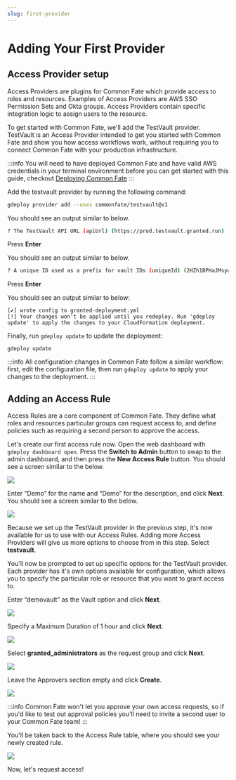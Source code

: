 ```yaml
---
slug: first-provider
---
```


# Adding Your First Provider

## Access Provider setup

Access Providers are plugins for Common Fate which provide access to roles and resources. Examples of Access Providers are AWS SSO Permission Sets and Okta groups. Access Providers contain specific integration logic to assign users to the resource.

To get started with Common Fate, we'll add the TestVault provider. TestVault is an Access Provider intended to get you started with Common Fate and show you how access workflows work, without requiring you to connect Common Fate with your production infrastructure.

:::info
You will need to have deployed Common Fate and have valid AWS credentials in your terminal environment before you can get started with this guide, checkout [Deploying Common Fate](../../deploying-granted/00-deploying-granted.md)
:::

Add the testvault provider by running the following command:

```bash
gdeploy provider add --uses commonfate/testvault@v1
```

You should see an output similar to below.

```bash
? The TestVault API URL (apiUrl) (https://prod.testvault.granted.run)
```

Press **Enter**

You should see an output similar to below.

```bash
? A unique ID used as a prefix for vault IDs (uniqueId) (2HZh1BPHaJMsywtNunV9o7Y9c8f)
```

Press **Enter**

You should see an output similar to below:

```
[✔] wrote config to granted-deployment.yml
[!] Your changes won't be applied until you redeploy. Run 'gdeploy update' to apply the changes to your CloudFormation deployment.
```

Finally, run `gdeploy update` to update the deployment:

```
gdeploy update
```

:::info
All configuration changes in Common Fate follow a similar workflow: first, edit the configuration file, then run `gdeploy update` to apply your changes to the deployment.
:::

## Adding an Access Rule

Access Rules are a core component of Common Fate. They define what roles and resources particular groups can request access to, and define policies such as requiring a second person to approve the access.

Let's create our first access rule now. Open the web dashboard with `gdeploy dashboard open`. Press the **Switch to Admin** button to swap to the admin dashboard, and then press the **New Access Rule** button. You should see a screen similar to the below.

![](/img/approvals-getting-started/04-newrule.png)

Enter “Demo” for the name and “Demo” for the description, and click **Next**. You should see a screen similar to the below.

![](/img/approvals-getting-started/05-provider.png)

Because we set up the TestVault provider in the previous step, it's now available for us to use with our Access Rules. Adding more Access Providers will give us more options to choose from in this step. Select **testvault**.

You'll now be prompted to set up specific options for the TestVault provider. Each provider has it's own options available for configuration, which allows you to specify the particular role or resource that you want to grant access to.

Enter “demovault” as the Vault option and click **Next**.

![](/img/approvals-getting-started/06-providerselected.png)

Specify a Maximum Duration of 1 hour and click **Next**.

![](/img/approvals-getting-started/07-time.png)

Select **granted_administrators** as the request group and click **Next**.

![](/img/approvals-getting-started/08-whocanrequest.png)

Leave the Approvers section empty and click **Create**.

![](/img/approvals-getting-started/09-approvalrequired.png)

:::info
Common Fate won't let you approve your own access requests, so if you'd like to test out approval policies you'll need to invite a second user to your Common Fate team!
:::

You'll be taken back to the Access Rule table, where you should see your newly created rule.

![](/img/approvals-getting-started/10-rulecreated.png)

Now, let's request access!
